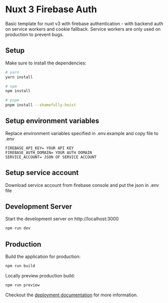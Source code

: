 # Nuxt 3 Firebase Auth

Basic template for nuxt v3 with firebase authentication - with backend auth on service workers and cookie fallback. Service workers are only used on production to prevent bugs.

## Setup

Make sure to install the dependencies:

```bash
# yarn
yarn install

# npm
npm install

# pnpm
pnpm install --shamefully-hoist
```

## Setup environment variables

Replace environment variables specified in .env.example and copy file to .env

```
FIREBASE_API_KEY= YOUR API KEY
FIREBASE_AUTH_DOMAIN= YOUR AUTH DOMAIN
SERVICE_ACCOUNT= JSON OF SERVICE ACCOUNT
```

## Setup service account

Download service account from firebase console and put the json in .env file

## Development Server

Start the development server on http://localhost:3000

```bash
npm run dev
```

## Production

Build the application for production:

```bash
npm run build
```

Locally preview production build:

```bash
npm run preview
```

Checkout the [deployment documentation](https://v3.nuxtjs.org/docs/deployment) for more information.
